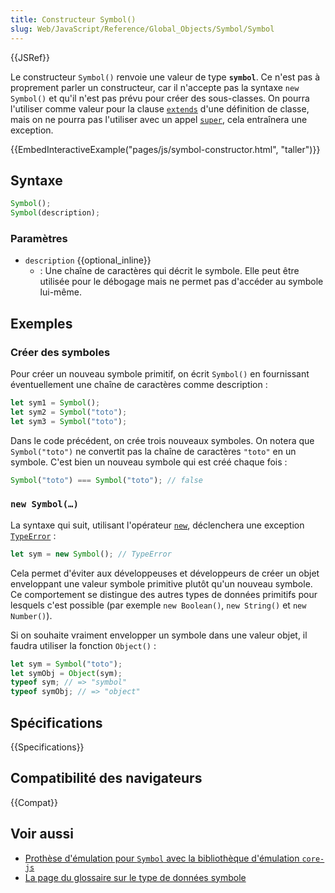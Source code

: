 ```yaml
---
title: Constructeur Symbol()
slug: Web/JavaScript/Reference/Global_Objects/Symbol/Symbol
---
```


{{JSRef}}

Le constructeur `Symbol()` renvoie une valeur de type **`symbol`**. Ce n'est pas à proprement parler un constructeur, car il n'accepte pas la syntaxe `new Symbol()` et qu'il n'est pas prévu pour créer des sous-classes. On pourra l'utiliser comme valeur pour la clause [`extends`](/fr/docs/Web/JavaScript/Reference/Classes/extends) d'une définition de classe, mais on ne pourra pas l'utiliser avec un appel [`super`](/fr/docs/Web/JavaScript/Reference/Operators/super), cela entraînera une exception.

{{EmbedInteractiveExample("pages/js/symbol-constructor.html", "taller")}}

## Syntaxe

```js
Symbol();
Symbol(description);
```

### Paramètres

- `description` {{optional_inline}}
  - : Une chaîne de caractères qui décrit le symbole. Elle peut être utilisée pour le débogage mais ne permet pas d'accéder au symbole lui-même.

## Exemples

### Créer des symboles

Pour créer un nouveau symbole primitif, on écrit `Symbol()` en fournissant éventuellement une chaîne de caractères comme description&nbsp;:

```js
let sym1 = Symbol();
let sym2 = Symbol("toto");
let sym3 = Symbol("toto");
```

Dans le code précédent, on crée trois nouveaux symboles. On notera que `Symbol("toto")` ne convertit pas la chaîne de caractères `"toto"` en un symbole. C'est bien un nouveau symbole qui est créé chaque fois&nbsp;:

```js
Symbol("toto") === Symbol("toto"); // false
```

### `new Symbol(…)`

La syntaxe qui suit, utilisant l'opérateur [`new`](/fr/docs/Web/JavaScript/Reference/Operators/new), déclenchera une exception [`TypeError`](/fr/docs/Web/JavaScript/Reference/Global_Objects/TypeError)&nbsp;:

```js
let sym = new Symbol(); // TypeError
```

Cela permet d'éviter aux développeuses et développeurs de créer un objet enveloppant une valeur symbole primitive plutôt qu'un nouveau symbole. Ce comportement se distingue des autres types de données primitifs pour lesquels c'est possible (par exemple `new Boolean()`, `new String()` et `new Number()`).

Si on souhaite vraiment envelopper un symbole dans une valeur objet, il faudra utiliser la fonction `Object()`&nbsp;:

```js
let sym = Symbol("toto");
let symObj = Object(sym);
typeof sym; // => "symbol"
typeof symObj; // => "object"
```

## Spécifications

{{Specifications}}

## Compatibilité des navigateurs

{{Compat}}

## Voir aussi

- [Prothèse d'émulation pour `Symbol` avec la bibliothèque d'émulation `core-js`](https://github.com/zloirock/core-js#ecmascript-symbol)
- [La page du glossaire sur le type de données symbole](/fr/docs/Web/JavaScript/Reference/Global_Objects/Symbol)
